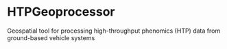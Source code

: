 # HTPGeoprocessor
Geospatial tool for processing high-throughput phenomics (HTP) data from ground-based vehicle systems
